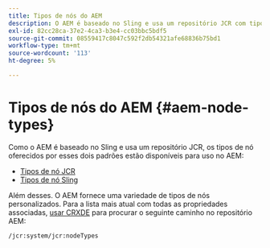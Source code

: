 ```yaml
---
title: Tipos de nós do AEM
description: O AEM é baseado no Sling e usa um repositório JCR com tipos de nó oferecidos por ambos, mas o AEM também fornece uma variedade de seus próprios tipos de nó.
exl-id: 82cc28ca-37e2-4ca3-b3e4-cc03bbc5bdf5
source-git-commit: 08559417c8047c592f2db54321afe68836b75bd1
workflow-type: tm+mt
source-wordcount: '113'
ht-degree: 5%

---
```


# Tipos de nós do AEM {#aem-node-types}

Como o AEM é baseado no Sling e usa um repositório JCR, os tipos de nó oferecidos por esses dois padrões estão disponíveis para uso no AEM:

* [Tipos de nó JCR](https://www.adobe.io/experience-manager/reference-materials/spec/jcr/2.0/3_Repository_Model.html#3.1.7-Node-Types)
* [Tipos de nó Sling](https://cwiki.apache.org/confluence/display/SLING/Sling+Node+Types)

Além desses. O AEM fornece uma variedade de tipos de nós personalizados. Para a lista mais atual com todas as propriedades associadas, [usar CRXDE](/help/implementing/developing/tools/crxde.md) para procurar o seguinte caminho no repositório AEM:

`/jcr:system/jcr:nodeTypes`
